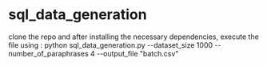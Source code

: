 # sql_data_generation

clone the repo and after installing the necessary dependencies, execute the file using :  python sql_data_generation.py --dataset_size 1000 --number_of_paraphrases 4 --output_file "batch.csv"